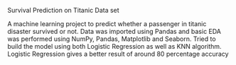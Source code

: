 
Survival Prediction on Titanic Data set

A machine learning project to predict whether a passenger in titanic disaster survived or not. Data was imported using Pandas and basic EDA was performed using NumPy, Pandas, Matplotlib and Seaborn. Tried to build the model using both Logistic Regression as well as KNN algorithm. Logistic Regression gives a better result of around 80 percentage accuracy
